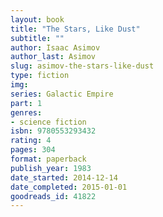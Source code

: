 ```yaml
---
layout: book
title: "The Stars, Like Dust"
subtitle: ""
author: Isaac Asimov
author_last: Asimov
slug: asimov-the-stars-like-dust
type: fiction
img: 
series: Galactic Empire
part: 1
genres:
- science fiction
isbn: 9780553293432
rating: 4
pages: 304
format: paperback
publish_year: 1983
date_started: 2014-12-14
date_completed: 2015-01-01
goodreads_id: 41822
---
```

